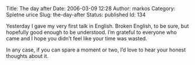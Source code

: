 Title: The day after
Date: 2006-03-09 12:28
Author: markos
Category: Spletne urice
Slug: the-day-after
Status: published
Id: 134

<html>
 <body>
  <div>
   <p>
    Yesterday I gave my very first talk in English. Broken English, to be sure, but hopefully good enough to be understood. I’m grateful to everyone who came and I hope you didn’t feel like your time was wasted.
   </p>
   <p>
    In any case, if you can spare a moment or two, I’d love to hear your honest thoughts about it.
   </p>
  </div>
 </body>
</html>